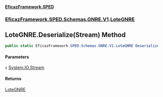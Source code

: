 #### [EficazFramework.SPED](EficazFrameworkSPED.md 'EficazFramework SPED')
### [EficazFramework.SPED.Schemas.GNRE.V1](EficazFramework.SPED.Schemas.GNRE.V1.md 'EficazFramework.SPED.Schemas.GNRE.V1').[LoteGNRE](EficazFramework.SPED.Schemas.GNRE.V1/LoteGNRE.md 'EficazFramework.SPED.Schemas.GNRE.V1.LoteGNRE')

## LoteGNRE.Deserialize(Stream) Method

```csharp
public static EficazFramework.SPED.Schemas.GNRE.V1.LoteGNRE Deserialize(System.IO.Stream s);
```
#### Parameters

<a name='EficazFramework.SPED.Schemas.GNRE.V1.LoteGNRE.Deserialize(System.IO.Stream).s'></a>

`s` [System.IO.Stream](https://docs.microsoft.com/en-us/dotnet/api/System.IO.Stream 'System.IO.Stream')

#### Returns
[LoteGNRE](EficazFramework.SPED.Schemas.GNRE.V1/LoteGNRE.md 'EficazFramework.SPED.Schemas.GNRE.V1.LoteGNRE')